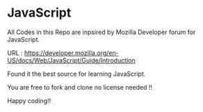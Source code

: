 # JavaScript

All Codes in this Repo are inpsired by Mozilla Developer forum for JavaScript.

URL : https://developer.mozilla.org/en-US/docs/Web/JavaScript/Guide/Introduction

Found it the best source for learning JavaScript.

You are free to fork and clone no license needed !!

Happy coding!!

